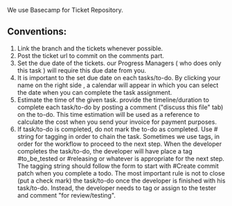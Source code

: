 We use Basecamp for Ticket Repository.

## Conventions: 
1. Link the branch and the tickets whenever possible.
2. Post the ticket url to commit on the comments part. 
3. Set the due date of the tickets. our Progress Managers ( who does only this task ) will require this due date from you. 
4. It is important to the set due date on each tasks/to-do. By clicking your name on the right side , a calendar will appear in which you can select the date when you can complete the task assignment.
5. Estimate the time of the given task. provide the timeline/duration to complete each task/to-do by posting a comment ("discuss this file" tab) on the to-do. This time estimation will be used as a reference to calculate the cost when you send your invoice for payment purposes.
6. If task/to-do is completed, do not mark the to-do as completed. Use # string for tagging in order to chain the task. Sometimes we use tags, in order for the workflow to proceed to the next step. When the developer completes the task/to-do, the developer will have place a tag #to_be_tested or #releasing or whatever is appropriate for the next step. The tagging string should follow the form to start with #Create commit patch when you complete a todo. 
The most important rule is not to close (put a check mark) the task/to-do once the developer is finished with his task/to-do.   Instead, the developer needs to tag or assign to the tester and comment "for review/testing".

